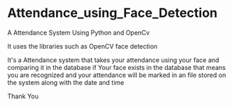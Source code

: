 # Attendance_using_Face_Detection

A Attendance System Using Python and OpenCv

It uses the libraries such as OpenCV face detection 

It's a Attendance system that takes your attendance using your face and comparing it in the database if Your face exists in the database that means you are recognized and your attendance will be marked in an file stored on the system along with the date and time

Thank You 
